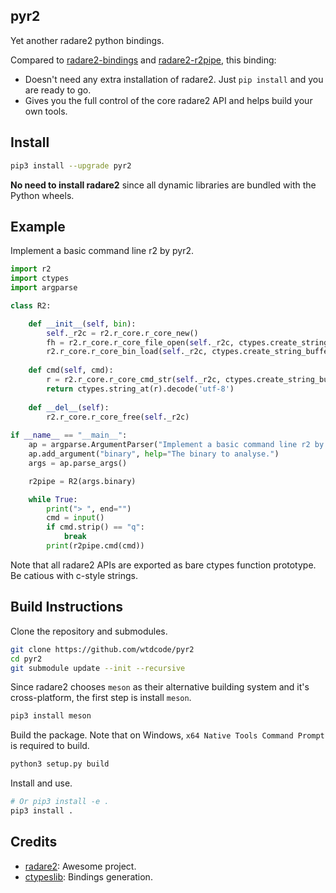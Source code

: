 ## pyr2

Yet another radare2 python bindings.

Compared to [radare2-bindings](https://github.com/radareorg/radare2-bindings) and [radare2-r2pipe](https://github.com/radareorg/radare2-r2pipe), this binding:

- Doesn't need any extra installation of radare2. Just `pip install` and you are ready to go.
- Gives you the full control of the core radare2 API and helps build your own tools.

## Install

```bash
pip3 install --upgrade pyr2
```

**No need to install radare2** since all dynamic libraries are bundled with the Python wheels.

## Example

Implement a basic command line r2 by pyr2.

```python
import r2
import ctypes
import argparse

class R2:

    def __init__(self, bin):
        self._r2c = r2.r_core.r_core_new()
        fh = r2.r_core.r_core_file_open(self._r2c, ctypes.create_string_buffer(b"/bin/ls"), 0b101, 0)
        r2.r_core.r_core_bin_load(self._r2c, ctypes.create_string_buffer(b"/bin/ls"), (1<<64) - 1)
    
    def cmd(self, cmd):
        r = r2.r_core.r_core_cmd_str(self._r2c, ctypes.create_string_buffer(cmd.encode("utf-8")))
        return ctypes.string_at(r).decode('utf-8')
    
    def __del__(self):
        r2.r_core.r_core_free(self._r2c)
    
if __name__ == "__main__":
    ap = argparse.ArgumentParser("Implement a basic command line r2 by pyr2")
    ap.add_argument("binary", help="The binary to analyse.")
    args = ap.parse_args()

    r2pipe = R2(args.binary)

    while True:
        print("> ", end="")
        cmd = input()
        if cmd.strip() == "q":
            break
        print(r2pipe.cmd(cmd))
```

Note that all radare2 APIs are exported as bare ctypes function prototype. Be catious with c-style strings.

## Build Instructions

Clone the repository and submodules.

```bash
git clone https://github.com/wtdcode/pyr2
cd pyr2
git submodule update --init --recursive
```

Since radare2 chooses `meson` as their alternative building system and it's cross-platform, the first step is install `meson`.

```bash
pip3 install meson
```

Build the package. Note that on Windows, `x64 Native Tools Command Prompt` is required to build.

```bash
python3 setup.py build
```

Install and use.

```bash
# Or pip3 install -e .
pip3 install .
```

## Credits

- [radare2](https://github.com/radareorg/radare2): Awesome project.
- [ctypeslib](https://github.com/trolldbois/ctypeslib): Bindings generation.
